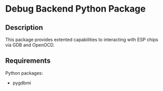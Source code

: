 # Debug Backend Python Package

## Description

This package provides extented capabilities to interacting with ESP chips via GDB and OpenOCD.

## Requirements

Python packages:
- pygdbmi 